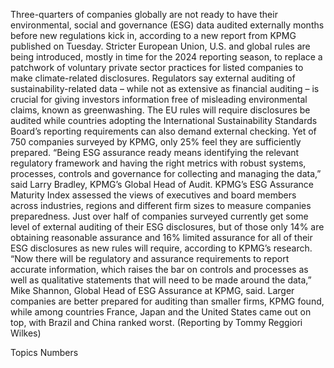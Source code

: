 Three-quarters of companies globally are not ready to have their environmental, social and governance (ESG) data audited externally months before new regulations kick in, according to a new report from KPMG published on Tuesday.
Stricter European Union, U.S. and global rules are being introduced, mostly in time for the 2024 reporting season, to replace a patchwork of voluntary private sector practices for listed companies to make climate-related disclosures.
Regulators say external auditing of sustainability-related data – while not as extensive as financial auditing – is crucial for giving investors information free of misleading environmental claims, known as greenwashing.
The EU rules will require disclosures be audited while countries adopting the International Sustainability Standards Board’s reporting requirements can also demand external checking.
Yet of 750 companies surveyed by KPMG, only 25% feel they are sufficiently prepared.
“Being ESG assurance ready means identifying the relevant regulatory framework and having the right metrics with robust systems, processes, controls and governance for collecting and managing the data,” said Larry Bradley, KPMG’s Global Head of Audit.
KPMG’s ESG Assurance Maturity Index assessed the views of executives and board members across industries, regions and different firm sizes to measure companies preparedness.
Just over half of companies surveyed currently get some level of external auditing of their ESG disclosures, but of those only 14% are obtaining reasonable assurance and 16% limited assurance for all of their ESG disclosures as new rules will require, according to KPMG’s research.
“Now there will be regulatory and assurance requirements to report accurate information, which raises the bar on controls and processes as well as qualitative statements that will need to be made around the data,” Mike Shannon, Global Head of ESG Assurance at KPMG, said.
Larger companies are better prepared for auditing than smaller firms, KPMG found, while among countries France, Japan and the United States came out on top, with Brazil and China ranked worst.
(Reporting by Tommy Reggiori Wilkes)

Topics
Numbers

